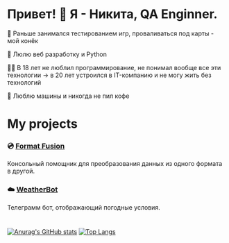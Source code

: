 # Привет! 👋  Я - Никита, QA Enginner.

<p>🐞 Раньше занимался тестированием игр, проваливаться под карты - мой конёк</p>
<p>🐍 Люлю веб разработку и Python</p>
<p>🧑‍💻 В 18 лет не люблил программирование, не понимал вообще все эти технологии -> в 20 лет устроился в IT-компанию и не могу жить без технологий</p>
<p>🚗 Люблю машины и никогда не пил кофе</p>

# My projects
### 💿 [Format Fusion](https://github.com/Nottezz/format-fusion-cli)
Консольный помощник для преобразования данных из одного формата в другой.

### ☁️ [WeatherBot](https://github.com/Nottezz/WeatherBot)
Телеграмм бот, отображающий погодные условия.

#
[![Anurag's GitHub stats](https://github-readme-stats.vercel.app/api?username=Nottezz)](https://github.com/Nottezz/github-readme-stats)
[![Top Langs](https://github-readme-stats.vercel.app/api/top-langs/?username=Nottezz&layout=compact)](https://github.com/Nottezz/github-readme-stats)

